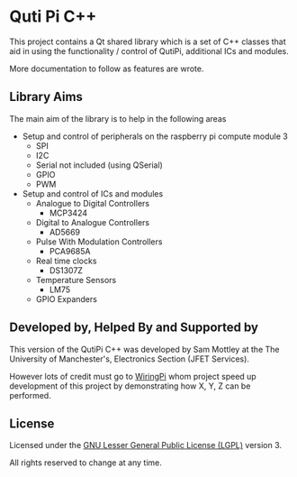 # Quti Pi C++

This project contains a Qt shared library which is a set of C++ classes that aid in using the functionality  / control of QutiPi, additional ICs and modules.

More documentation to follow as features are wrote.

## Library Aims

The main aim of the library is to help in the following areas

  * Setup and control of peripherals on the raspberry pi compute module 3
    * SPI
    * I2C
    * Serial not included (using QSerial)
    * GPIO
    * PWM
  * Setup and control of ICs and modules
    * Analogue to Digital Controllers
      * MCP3424
    * Digital to Analogue Controllers
      * AD5669
    * Pulse With Modulation Controllers
      * PCA9685A
    * Real time clocks
      * DS1307Z
    * Temperature Sensors
      * LM75
    * GPIO Expanders

## Developed by, Helped By and Supported by

This version of the QutiPi C++ was developed by Sam Mottley at the The University of Manchester's, Electronics Section (JFET Services).

However lots of credit must go to [WiringPi](http://wiringpi.com/) whom project speed up development of this project by demonstrating how X, Y, Z can be performed.

## License

Licensed under the [GNU Lesser General Public License (LGPL)](http://doc.qt.io/qt-5/lgpl.html) version 3.

All rights reserved to change at any time.